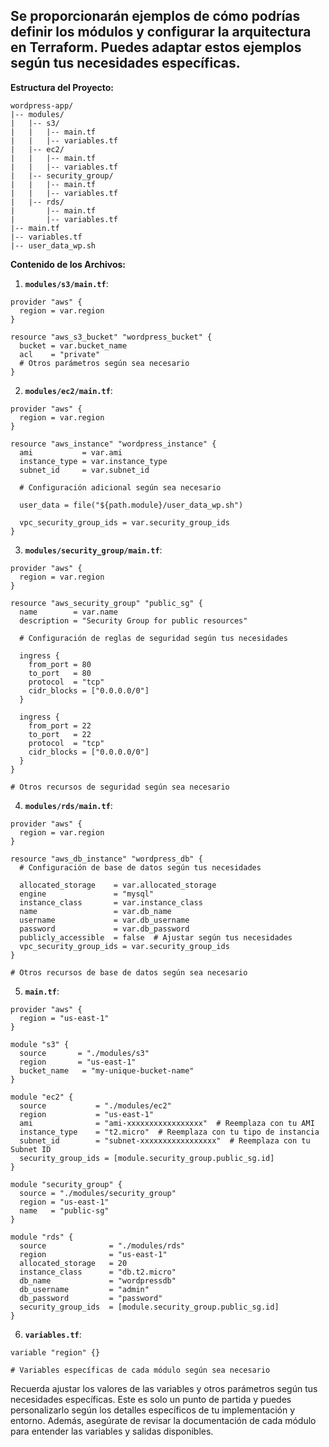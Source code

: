 ## Se proporcionarán ejemplos de cómo podrías definir los módulos y configurar la arquitectura en Terraform. Puedes adaptar estos ejemplos según tus necesidades específicas.

**Estructura del Proyecto:**

```plaintext
wordpress-app/
|-- modules/
|   |-- s3/
|   |   |-- main.tf
|   |   |-- variables.tf
|   |-- ec2/
|   |   |-- main.tf
|   |   |-- variables.tf
|   |-- security_group/
|   |   |-- main.tf
|   |   |-- variables.tf
|   |-- rds/
|       |-- main.tf
|       |-- variables.tf
|-- main.tf
|-- variables.tf
|-- user_data_wp.sh
```

**Contenido de los Archivos:**

1. **`modules/s3/main.tf`**:

```hcl
provider "aws" {
  region = var.region
}

resource "aws_s3_bucket" "wordpress_bucket" {
  bucket = var.bucket_name
  acl    = "private"
  # Otros parámetros según sea necesario
}
```

2. **`modules/ec2/main.tf`**:

```hcl
provider "aws" {
  region = var.region
}

resource "aws_instance" "wordpress_instance" {
  ami           = var.ami
  instance_type = var.instance_type
  subnet_id     = var.subnet_id

  # Configuración adicional según sea necesario

  user_data = file("${path.module}/user_data_wp.sh")

  vpc_security_group_ids = var.security_group_ids
}
```

3. **`modules/security_group/main.tf`**:

```hcl
provider "aws" {
  region = var.region
}

resource "aws_security_group" "public_sg" {
  name        = var.name
  description = "Security Group for public resources"

  # Configuración de reglas de seguridad según tus necesidades

  ingress {
    from_port = 80
    to_port   = 80
    protocol  = "tcp"
    cidr_blocks = ["0.0.0.0/0"]
  }

  ingress {
    from_port = 22
    to_port   = 22
    protocol  = "tcp"
    cidr_blocks = ["0.0.0.0/0"]
  }
}

# Otros recursos de seguridad según sea necesario
```

4. **`modules/rds/main.tf`**:

```hcl
provider "aws" {
  region = var.region
}

resource "aws_db_instance" "wordpress_db" {
  # Configuración de base de datos según tus necesidades

  allocated_storage    = var.allocated_storage
  engine               = "mysql"
  instance_class       = var.instance_class
  name                 = var.db_name
  username             = var.db_username
  password             = var.db_password
  publicly_accessible  = false  # Ajustar según tus necesidades
  vpc_security_group_ids = var.security_group_ids
}

# Otros recursos de base de datos según sea necesario
```

5. **`main.tf`**:

```hcl
provider "aws" {
  region = "us-east-1"
}

module "s3" {
  source       = "./modules/s3"
  region       = "us-east-1"
  bucket_name   = "my-unique-bucket-name"
}

module "ec2" {
  source           = "./modules/ec2"
  region           = "us-east-1"
  ami              = "ami-xxxxxxxxxxxxxxxxx"  # Reemplaza con tu AMI
  instance_type    = "t2.micro"  # Reemplaza con tu tipo de instancia
  subnet_id        = "subnet-xxxxxxxxxxxxxxxxx"  # Reemplaza con tu Subnet ID
  security_group_ids = [module.security_group.public_sg.id]
}

module "security_group" {
  source = "./modules/security_group"
  region = "us-east-1"
  name   = "public-sg"
}

module "rds" {
  source              = "./modules/rds"
  region              = "us-east-1"
  allocated_storage   = 20
  instance_class      = "db.t2.micro"
  db_name             = "wordpressdb"
  db_username         = "admin"
  db_password         = "password"
  security_group_ids  = [module.security_group.public_sg.id]
}
```

6. **`variables.tf`**:

```hcl
variable "region" {}

# Variables específicas de cada módulo según sea necesario
```

Recuerda ajustar los valores de las variables y otros parámetros según tus necesidades específicas. Este es solo un punto de partida y puedes personalizarlo según los detalles específicos de tu implementación y entorno. Además, asegúrate de revisar la documentación de cada módulo para entender las variables y salidas disponibles.